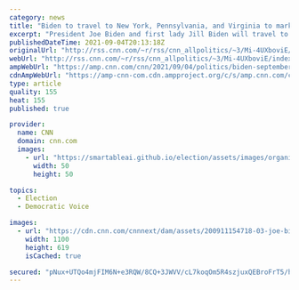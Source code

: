 ```yaml
---
category: news
title: "Biden to travel to New York, Pennsylvania, and Virginia to mark 20th anniversary of the 9/11 terrorist attacks"
excerpt: "President Joe Biden and first lady Jill Biden will travel to all three sites of the 9/11 terrorist attacks next Saturday, marking the 20th anniversary of the deadly day, the White House said in a statement Saturday.\n    \n"
publishedDateTime: 2021-09-04T20:13:18Z
originalUrl: "http://rss.cnn.com/~r/rss/cnn_allpolitics/~3/Mi-4UXboviE/index.html"
webUrl: "http://rss.cnn.com/~r/rss/cnn_allpolitics/~3/Mi-4UXboviE/index.html"
ampWebUrl: "https://amp.cnn.com/cnn/2021/09/04/politics/biden-september-11-new-york-pennsylvania-pentagon/index.html"
cdnAmpWebUrl: "https://amp-cnn-com.cdn.ampproject.org/c/s/amp.cnn.com/cnn/2021/09/04/politics/biden-september-11-new-york-pennsylvania-pentagon/index.html"
type: article
quality: 155
heat: 155
published: true

provider:
  name: CNN
  domain: cnn.com
  images:
    - url: "https://smartableai.github.io/election/assets/images/organizations/cnn.com-50x50.jpg"
      width: 50
      height: 50

topics:
  - Election
  - Democratic Voice

images:
  - url: "https://cdn.cnn.com/cnnnext/dam/assets/200911154718-03-joe-biden-0911-super-tease.jpg"
    width: 1100
    height: 619
    isCached: true

secured: "pNux+UTQo4mjFIM6N+e3RQW/8CQ+3JWVV/cL7koqOm5R4szjuxQEBroFrT5/hOu8I9wtJjSMulRjWAIbV31HeLU/q2n2BTMxrSMOcsXCksUIVHwy19UXM4YMMKuZkSk33BuL4Dcg9Y2yPP5gZj8qDTsXAPaFJpt5q6vds23OFOlm1o7i8CEfBrUR/Yf4h26h2s0MH+vLcS8Nk0qJGcV8klVvUuLchcmIVuMiex0pXY8SKy7AgDmlCJwVagFB+zqsyXlUQH6cVZlFjKrR3umMEzMS3vh5CKVl08Izh03/iUPigRIOjjK39RnChax2DmztlCwOmrwyCaWoV8HvYEvjhK/W/yCAe+sisDlV8mkGrF0=;jklvNzULXUeA7HZBXt6mEA=="
---
```


